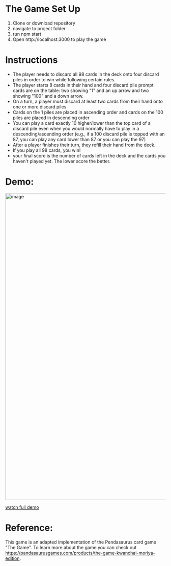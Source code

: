 # The Game Set Up
  1. Clone or download repository
  2. navigate to project folder
  3. run npm start
  4. Open http://localhost:3000 to play the game

# Instructions
- The player needs to discard all 98 cards in the deck onto four discard piles in order to win while following certain rules.
- The player starts 8 cards in their hand and four discard pile prompt cards are on the table: two showing "1" and an up arrow and two showing "100" and a down arrow.
- On a turn, a player must discard at least two cards from their hand onto one or more discard piles
- Cards on the 1 piles are placed in ascending order and cards on the 100 piles are placed in descending order
- You can play a card exactly 10 higher/lower than the top card of a discard pile even when you would normally have to play in a descending/ascending order (e.g., if a 100 discard pile is topped with an 87, you can play any card lower than 87 or you can play the 97)
- After a player finishes their turn, they refill their hand from the deck.
- If you play all 98 cards, you win!
- your final score is the number of cards left in the deck and the cards you haven't played yet. The lower score the better.
  
# Demo:
<img width="960" alt="image" src="https://github.com/cmatoussi/thegame/assets/46854568/ece0de55-8645-47d1-8f94-8701f57ba939">


[watch full demo](https://www.youtube.com/watch?v=m-_OJXf5drs)

# Reference:
  This game is an adapted implementation of the Pendasaurus card game "The Game". To learn more about the game you can check out https://pandasaurusgames.com/products/the-game-kwanchai-moriya-edition.
  
